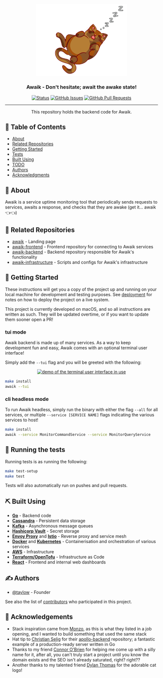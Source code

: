 <p align="center">
  <a href="" rel="noopener">
 <img width=300px src="https://raw.githubusercontent.com/taylow/awaik-backend/main/docs/img/awaikcat.png" alt="Awaik logo - fat cat sleeping"></a>
</p>

<!-- 
```
                       _ _               ____             _                  _ 
     /\               (_) |             |  _ \           | |                | | z
    /  \__      ____ _ _| | __  ______  | |_) | __ _  ___| | _____ _ __   __| |   z  ／l、
   / /\ \ \ /\ / / _` | | |/ / |______| |  _ < / _` |/ __| |/ / _ \ '_ \ / _` |    （ﾟ､ ｡７
  / ____ \ V  V / (_| | |   <           | |_) | (_| | (__|   <  __/ | | | (_| |      l、ﾞ~ヽ
 /_/    \_\_/\_/ \__,_|_|_|\_\          |____/ \__,_|\___|_|\_\___|_| |_|\__,_|      じしf_,)ノ
``` -->

<h3 align="center">Awaik - Don't hesitate; await the awake state!</h3>

<div align="center">

[![Status](https://img.shields.io/badge/status-active-success.svg)]()
[![GitHub Issues](https://img.shields.io/github/issues/taylow/awaik-backend.svg)](https://github.com/taylow/awaik-backend/issues)
[![GitHub Pull Requests](https://img.shields.io/github/issues-pr/taylow/awaik-backend.svg)](https://github.com/taylow/awaik-backend/pulls)
<!-- [![License](https://img.shields.io/badge/license-CC--BY--NC--SA--4.0-blue)](/LICENSE) -->

</div>

---

<p align="center"> This repository holds the backend code for Awaik.
    <br> 
</p>

## 📝 Table of Contents

- [About](#about)
- [Related Repositories](#related_repositories)
- [Getting Started](#getting_started)
- [Tests](#tests)
- [Built Using](#built_using)
- [TODO](../TODO.md)
- [Authors](#authors)
- [Acknowledgments](#acknowledgement)
<!-- - [Contributing](../CONTRIBUTING.md) -->
<!-- - [Deployment](#deployment) -->
<!-- - [Usage](#usage) -->

## 🧐 About <a name = "about"></a>

Awaik is a service uptime monitoring tool that periodically sends requests to services, awaits a response, and checks that they are awake (get it... awaik 👈👈)

## 💾 Related Repositories <a name = "related_repositories"></a>

- [awaik](https://github.com/taylow/awaik) - Landing page
- [awaik-frontend](https://github.com/taylow/awaik-frontend) - Frontend repository for connecting to Awaik services
- [awaik-backend](https://github.com/taylow/awaik-backend) - Backend repository responsible for Awaik's functionality
- [awaik-infrastructure](https://github.com/taylow/awaik-infrastructure) - Scripts and configs for Awaik's infrastructure

## 🏁 Getting Started <a name = "getting_started"></a>

These instructions will get you a copy of the project up and running on your local machine for development and testing purposes. See [deployment](#deployment) for notes on how to deploy the project on a live system.

This project is currently developed on macOS, and so all instructions are written as such. They will be updated overtime, or if you want to update them sooner open a PR!

### tui mode

Awaik backend is made up of many services. As a way to keep development fun and easy, Awaik comes with an optional terminal user interface!

Simply add the `--tui` flag and you will be greeted with the following:

<p align="center">
  <a href="" rel="noopener">
 <img src="https://raw.githubusercontent.com/taylow/awaik-backend/main/docs/img/tui.gif" alt="demo of the terminal user interface in use"></a>
</p>

```sh
make install
awaik --tui
```

### cli headless mode

To run Awaik headless, simply run the binary with either the flag `--all` for all services, or multiple `--service [SERVICE NAME]` flags indicating the various services to host!

```sh
make install
awaik --service MonitorCommandService --service MonitorQueryService
```

## 🔧 Running the tests <a name = "tests"></a>

Running tests is as running the following:

```sh
make test-setup
make test
```

Tests will also automatically run on pushes and pull requests.

<!-- ## 🎈 Usage <a name="usage"></a> -->

<!-- ## 🚀 Deployment <a name = "deployment"></a> -->

## ⛏️ Built Using <a name = "built_using"></a>

- [**Go**](http://golang.org/) - Backend code
- [**Cassandra**](http://cassandra.apache.org/) - Persistent data storage
- [**Kafka**](http://kafka.apache.org/) - Asynchronous message queues
- [**Hashicorp Vault**](https://www.vaultproject.io/) - Secret storage
- [**Envoy Proxy**](https://envoyproxy.io/) and [**Istio**](https://istio.io/) - Reverse proxy and service mesh
- [**Docker**](https://docker.com/) and [**Kubernetes**](http://kubernetes.io/) - Containerisation and orchestration of various services
- [**AWS**](http://aws.amazon.com/) - Infrastructure
- [**Terraform/OpenTofu**](https://opentofu.org/) - Infrastructure as Code
- [**React**](https://facebook.github.io/react/) - Frontend and internal web dashboards

## ✍️ Authors <a name = "authors"></a>

- [@taylow](https://github.com/taylow) - Founder

See also the list of [contributors](https://github.com/taylow/awaik-backend/contributors) who participated in this project.

## 🎉 Acknowledgements <a name = "acknowledgement"></a>

- Stack inspiration came from [Monzo](https://monzo.com/), as this is what they listed in a job opening, and I wanted to build something that used the same stack
- Hat tip to [Christian Selig](https://github.com/christianselig) for their [apollo-backend](https://github.com/christianselig/apollo-backend) repository; a fantastic example of a production-ready server written in Go
- Thanks to my friend [Connor O'Brien](https://connorobrienbusibddf.myportfolio.com/) for helping me come up with a silly name for it, after all, you can't truly start a project until you know the domain exists and the SEO isn't already saturated, right? right??
- Another thanks to my talented friend [Dylan Thomas](#) for the adorable cat logo!
